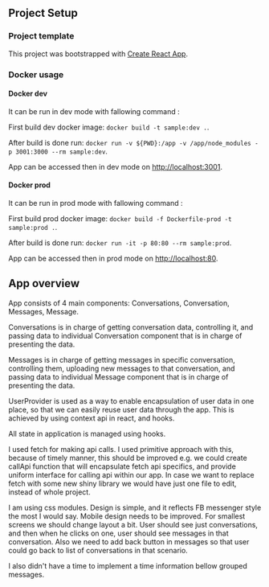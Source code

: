 
## Project Setup

### Project template
This project was bootstrapped with [Create React App](https://github.com/facebook/create-react-app).

### Docker usage

#### Docker dev
It can be run in dev mode with fallowing command :

First build dev docker image: ```docker build -t sample:dev .```.

After build is done run: ```docker run -v ${PWD}:/app -v /app/node_modules -p 3001:3000 --rm sample:dev```.

App can be accessed then in dev mode on [http://localhost:3001](http://localhost:3001).

#### Docker prod

It can be run in prod mode with fallowing command :

First build prod docker image: ```docker build -f Dockerfile-prod -t sample:prod .```.

After build is done run: ```docker run -it -p 80:80 --rm sample:prod```.

App can be accessed then in prod mode on [http://localhost:80](http://localhost:80).

## App overview

App consists of 4 main components: Conversations, Conversation, Messages, Message.

Conversations is in charge of getting conversation data, controlling it, and passing data to individual Conversation component that is in charge of presenting the data.

Messages is in charge of getting messages in specific conversation, controlling them, uploading new messages to that conversation, and passing data to individual Message component that is in charge of presenting the data.

UserProvider is used as a way to enable encapsulation of user data in one place, so that we can easily reuse user data through the app. This is achieved by using context api in react, and hooks.

All state in application is managed using hooks.

I used fetch for making api calls. I used primitive approach with this, because of timely manner, this should be improved e.g. we could create callApi function that will encapsulate fetch api specifics, and provide uniform interface for calling api within our app. In case we want to replace fetch with some new shiny library we would have just one file to edit, instead of whole project.

I am using css modules. Design is simple, and it reflects FB messenger style the most I would say. Mobile design needs to be improved. For smallest screens we should change layout a bit. User should see just conversations, and then when he clicks on one, user should see messages in that conversation. Also we need to add back button in messages so that user could go back to list of conversations in that scenario.

I also didn't have a time to implement a time information bellow grouped messages.


